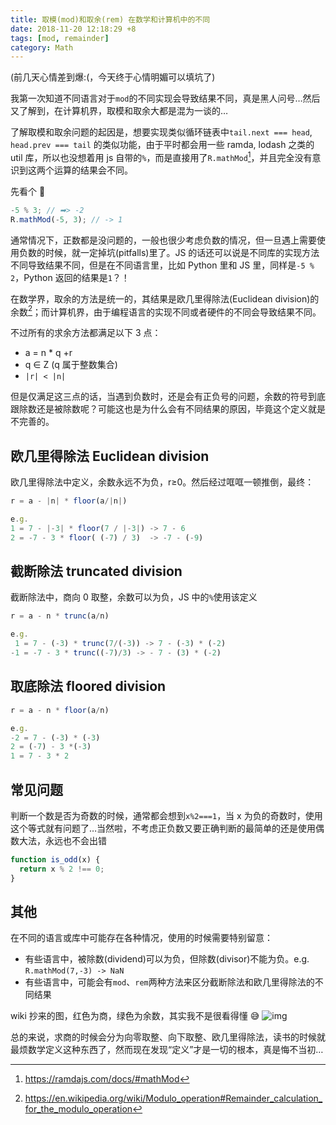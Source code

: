 ```yaml
---
title: 取模(mod)和取余(rem) 在数学和计算机中的不同
date: 2018-11-20 12:18:29 +8
tags: [mod, remainder]
category: Math
---
```


(前几天心情差到爆:(，今天终于心情明媚可以填坑了)

我第一次知道不同语言对于`mod`的不同实现会导致结果不同，真是黑人问号…然后又了解到，在计算机界，取模和取余大都是混为一谈的…

了解取模和取余问题的起因是，想要实现类似循环链表中`tail.next === head`, `head.prev === tail` 的类似功能，由于平时都会用一些 ramda, lodash 之类的 util 库，所以也没想着用 js 自带的`%`，而是直接用了`R.mathMod`[^1]，并且完全没有意识到这两个运算的结果会不同。

先看个 🌰

```js
-5 % 3; // ➡> -2
R.mathMod(-5, 3); // -> 1
```

通常情况下，正数都是没问题的，一般也很少考虑负数的情况，但一旦遇上需要使用负数的时候，就一定掉坑(pitfalls)里了。JS 的话还可以说是不同库的实现方法不同导致结果不同，但是在不同语言里，比如 Python 里和 JS 里，同样是`-5 % 2`，Python 返回的结果是`1`？！

在数学界，取余的方法是统一的，其结果是欧几里得除法(Euclidean division)的余数[^2]；而计算机界，由于编程语言的实现不同或者硬件的不同会导致结果不同。

不过所有的求余方法都满足以下 3 点：

- a = n \* q +r
- q ∈ Z (q 属于整数集合)
- `|r| < |n|`

但是仅满足这三点的话，当遇到负数时，还是会有正负号的问题，余数的符号到底跟除数还是被除数呢？可能这也是为什么会有不同结果的原因，毕竟这个定义就是不完善的。

## 欧几里得除法 Euclidean division

欧几里得除法中定义，余数永远不为负，r≥0。然后经过哐哐一顿推倒，最终：

```js
r = a - |n| * floor(a/|n|)

e.g.
1 = 7 - |-3| * floor(7 / |-3|) -> 7 - 6
2 = -7 - 3 * floor( (-7) / 3)  -> -7 - (-9)
```

## 截断除法 truncated division

截断除法中，商向 0 取整，余数可以为负，JS 中的`%`使用该定义

```js
r = a - n * trunc(a/n)

e.g.
 1 = 7 - (-3) * trunc(7/(-3)) -> 7 - (-3) * (-2)
-1 = -7 - 3 * trunc((-7)/3) -> - 7 - (3) * (-2)
```

## 取底除法 floored division

```js
r = a - n * floor(a/n)

e.g.
-2 = 7 - (-3) * (-3)
2 = (-7) - 3 *(-3)
1 = 7 - 3 * 2
```

## 常见问题

判断一个数是否为奇数的时候，通常都会想到`x%2===1`，当 x 为负的奇数时，使用这个等式就有问题了…当然啦，不考虑正负数又要正确判断的最简单的还是使用偶数大法，永远也不会出错

```js
function is_odd(x) {
  return x % 2 !== 0;
}
```

## 其他

在不同的语言或库中可能存在各种情况，使用的时候需要特别留意：

- 有些语言中，被除数(dividend)可以为负，但除数(divisor)不能为负。e.g. `R.mathMod(7,-3) -> NaN`
- 有些语言中，可能会有`mod`、`rem`两种方法来区分截断除法和欧几里得除法的不同结果

wiki 抄来的图，红色为商，绿色为余数，其实我不是很看得懂 😅
![img](https://upload.wikimedia.org/wikipedia/commons/thumb/2/22/Divmod.svg/250px-Divmod.svg.png)

总的来说，求商的时候会分为向零取整、向下取整、欧几里得除法，读书的时候就最烦数学定义这种东西了，然而现在发现“定义”才是一切的根本，真是悔不当初…

[^1]: https://ramdajs.com/docs/#mathMod
[^2]: https://en.wikipedia.org/wiki/Modulo_operation#Remainder_calculation_for_the_modulo_operation
[^3]: http://blog.thpiano.com/?p=1023
